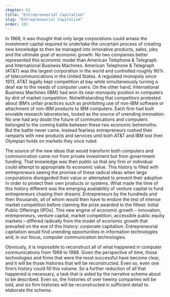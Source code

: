 ```yaml
---
chapter: 01
title: "Entrepreneurial Capitalism"
slug: "Entrepreneurial Capitalism"
order: 101
---
```


In 1968, it was thought that only large corporations could amass the investment capital required to undertake the uncertain process of creating new knowledge to then be managed into innovative products, sales, jobs and the ultimate goal of economic growth. No two companies better represented this economic model than American Telephone & Telegraph and International Business Machines. American Telephone & Telegraph (AT&T) was the largest corporation in the world and controlled roughly 90% of telecommunications in the United States. A regulated monopoly since 1913, AT&T legally kept competition at bay while simultaneously turning a deaf ear to the needs of computer users. On the other hand, International Business Machines (IBM) had won its near monopoly position in computers by dint of market competition. Notwithstanding that competitors protested about IBM’s unfair practices such as prohibiting use of non-IBM software or attachment of non-IBM products to IBM computers. Each firm had built enviable research laboratories, touted as the source of unending innovation. No one had any doubt the future of communications and computers belonged to the coming battle between these two economic behemoths. But the battle never came. Instead fearless entrepreneurs rushed their ramparts with new products and services until both AT&T and IBM lost their Olympian holds on markets they once ruled.

The source of the new ideas that would transform both computers and communication came not from private investment but from government funding. That knowledge was then public so that any firm or individual could attempt to appropriate its economic value. This history is filled with entrepreneurs seeing the promise of these radical ideas when large corporations disregarded their value or attempted to prevent their adoption in order to protect their own products or systems. What made the time of this history different was the emerging availability of venture capital to fund entrepreneurs chasing their dreams. Entrepreneurs by the hundreds and then thousands, all of whom would then have to endure the test of intense market competition before claiming the prize awarded to the fittest: Initial Public Offerings (IPOs). This new engine of economic growth – innovation, entrepreneurs, venture capital, market competition, accessible public equity markets – differed radically from the model of economic growth that prevailed on the eve of this history: corporate capitalism. Entrepreneurial capitalism would find unending opportunities in information technologies and, in our focus, computer communication technologies.

Obviously, it is impossible to reconstruct all of what happened in computer communications from 1968 to 1988. Given the perspective of time, those technologies and firms that were the most successful have become clear, and it will be those histories that will be reconstructed. Even so, even one firm’s history could fill this volume. So a further reduction of all that happened is necessary, a task that is aided by the narrative schema about to be described. Even so, the histories of over twenty companies will be told, and six firm histories will be reconstructed in sufficient detail to elaborate the schema.
